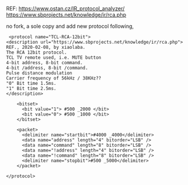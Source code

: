REF:
https://www.ostan.cz/IR_protocol_analyzer/  
https://www.sbprojects.net/knowledge/ir/rca.php  

no fork, a sole copy and add new protocol following,

```
 <protocol name="TCL-RCA-12bit">
<description url="https://www.sbprojects.net/knowledge/ir/rca.php">
REF., 2020-02-08, by xiaolaba.
The RCA 12bit protocol.
TCL TV remote used, i.e. MUTE button
4-bit address, 8-bit command.
4-bit /address, 8-bit /command.
Pulse distance modulation
Carrier frequency of 56kHz / 38KHz??
"0" Bit time 1.5ms.
"1" Bit time 2.5ms.
</description>
   
    <bitset>
      <bit value="1"> #500 _2000 </bit>
      <bit value="0"> #500 _1000 </bit>
    </bitset>
            
    <packet>
      <delimiter name="startbit">#4000 _4000</delimiter>
      <data name="address" length="4" bitorder="LSB" />
      <data name="command" length="8" bitorder="LSB" />
	  <data name="!address" length="4" bitorder="LSB" />
      <data name="!command" length="8" bitorder="LSB" />
      <delimiter name="stopbit">#500 _5000</delimiter>
    </packet>
  
</protocol>

```

